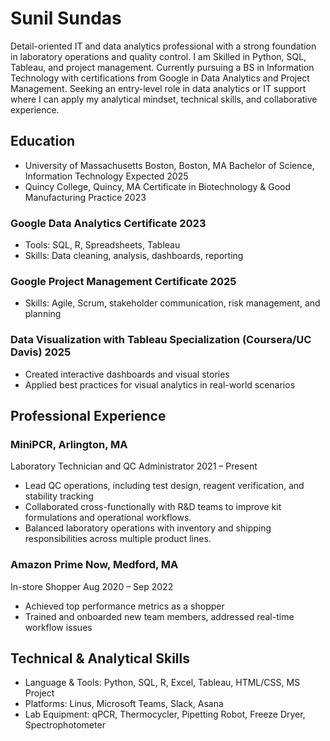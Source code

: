 # Sunil Sundas
Detail-oriented IT and data analytics professional with a strong foundation in laboratory operations and quality control. I am Skilled in Python, SQL, Tableau, and project management. Currently pursuing a BS in Information Technology with certifications from Google in Data Analytics and Project Management. Seeking an entry-level role in data analytics or IT support where I can apply my analytical mindset, technical skills, and collaborative experience.

## Education
- University of Massachusetts Boston, Boston, MA
Bachelor of Science, Information Technology                                                                             Expected 2025
- Quincy College, Quincy, MA
Certificate in Biotechnology & Good Manufacturing Practice
                                                                           2023
### Google Data Analytics Certificate                                                                                                                2023
- Tools: SQL, R, Spreadsheets, Tableau
- Skills: Data cleaning, analysis, dashboards, reporting
  
### Google Project Management Certificate 2025
- Skills: Agile, Scrum, stakeholder communication, risk management, and planning
  
### Data Visualization with Tableau Specialization (Coursera/UC Davis)                                                        2025
- Created interactive dashboards and visual stories
- Applied best practices for visual analytics in real-world scenarios
  
## Professional Experience

### MiniPCR, Arlington, MA
Laboratory Technician and QC Administrator                                                                                   2021 – Present
- Lead QC operations, including test design, reagent verification, and stability tracking
- Collaborated cross-functionally with R&D teams to improve kit formulations and operational workflows.
- Balanced laboratory operations with inventory and shipping responsibilities across multiple product lines.
  
### Amazon Prime Now, Medford, MA
In-store Shopper                                                                                                                     Aug 2020 – Sep 2022
- Achieved top performance metrics as a shopper
- Trained and onboarded new team members, addressed real-time workflow issues
  
## Technical & Analytical Skills
- Language & Tools: Python, SQL, R, Excel, Tableau, HTML/CSS, MS Project
- Platforms: Linus, Microsoft Teams, Slack, Asana
- Lab Equipment: qPCR, Thermocycler, Pipetting Robot, Freeze Dryer, Spectrophotometer

